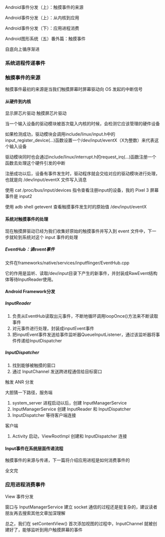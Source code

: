 
Android事件分发（上）：触摸事件的来源

Android事件分发（上）：从内核到应用

Android事件分发（下）：应用进程消费

Android图形系统（五）番外篇：触摸事件

自底向上循序渐进

### 系统进程传递事件

### 触摸事件的来源

触摸事件最初的来源是当我们触摸屏幕时屏幕驱动向 OS 发起的中断信号

#### 从硬件到内核

显示屏芯片驱动 触摸屏芯片驱动

当一个输入设备的驱动模块被首次载入内核的时候，会检测它应该管理的硬件设备

如果检测成功，驱动模块会调用include/linux/input.h中的input_register_device(…)函数设置一个/dev/input/eventX（X为整数）来代表这个输入设备

驱动模块同时也会通过include/linux/interrupt.h的request_irq(…)函数注册一个函数去处理这个硬件引发的中断

注册成功以后，设备有事件发生时，驱动程序就会交给对应的驱动模块进行处理，也就是向 /dev/input/eventX 文件写入消息

使用 cat /proc/bus/input/devices 指令查看注册input的设备，我的 Pixel 3 屏幕事件是 input2

使用 adb shell getevent 查看触摸事件发生时的原始值 /dev/input/eventX

#### 系统对触摸事件的处理

现在触摸屏驱动已经为我们收集好原始的触摸事件并写入到 event 文件中，下一步就轮到系统对这个 input 事件的处理

##### EventHub：读event事件

文件在frameworks/native/services/inputflinger/EventHub.cpp

它的作用是监听、读取/dev/input目录下产生的新事件，并封装成RawEvent结构体等待InputReader使用。

#### Android Framework分发

##### InputReader

1. 负责从EventHub读取出元事件，不断地循环调用loopOnce()方法来不断读取事件
2. 对元事件进行处理，封装成inputEvent事件
3. 把inputEvent事件发送给事件监听器QueueInputListener，通过该监听器将事件传递给InputDispatcher

##### InputDispatcher

1. 找到能够被触摸的窗口
2. 通过 InputChannel 发送跨进程通信给目标窗口

触发 ANR 分发

大胆猜一下路径，服务端

1. system_server 进程启动以后，创建 InputManagerService
2. InputManagerService 创建 InputReader 和 InputDispatcher
3. InputDispatcher 等待客户端连接


客户端

1. Activity 启动，ViewRootImpl 创建和 InputDispatcher 连接

#### Input事件在系统层面传递流程

触摸事件的来源与传递，下一篇将介绍应用进程是如何消费事件的

全文完

### 应用进程消费事件

View 事件分发

窗口与 InputManagerService 建立 socket 通信的过程还是挺复杂的，建议读者朋友再去搜索其他文章加深理解

总之，我们在 setContentView() 首次添加视图的过程中，InputChannel 就被创建好了，能够监听到用户触摸屏幕的事件

